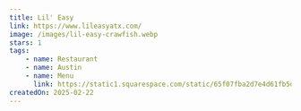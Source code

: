 ```yaml
---
title: Lil' Easy
link: https://www.lileasyatx.com/
image: /images/lil-easy-crawfish.webp
stars: 1
tags:
    - name: Restaurant
    - name: Austin
    - name: Menu
      link: https://static1.squarespace.com/static/65f07fba2d7e4d61fb5d1a26/t/67a62d74ca8b60105972e3b8/1738943864069/Lil+Easy+Main%2C+Lunch%2C+Brunch+Menus+2.7.25_Web+.pdf
createdOn: 2025-02-22
---
```

